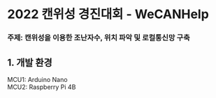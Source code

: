 
# 2022 캔위성 경진대회 - WeCANHelp

### 주제: 캔위성을 이용한 조난자수, 위치 파악 및 로컬통신망 구축  
  
  
## 1. 개발 환경
MCU1: Arduino Nano  
MCU2: Raspberry Pi 4B

